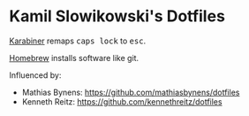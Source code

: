 # Kamil Slowikowski's Dotfiles

[Karabiner] remaps <kbd>caps lock</kbd> to <kbd>esc</kbd>.

[Homebrew] installs software like git.

[Homebrew]: https://brew.sh/
[Karabiner]: https://github.com/tekezo/Karabiner-Elements

Influenced by:

- Mathias Bynens: https://github.com/mathiasbynens/dotfiles
- Kenneth Reitz: https://github.com/kennethreitz/dotfiles
